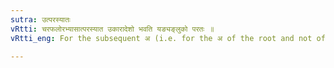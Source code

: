 ```yaml
---
sutra: उत्परस्यातः
vRtti: चरफलोरभ्यासात्परस्यात उकारादेशो भवति यङ्यङ्लुको परतः ॥
vRtti_eng: For the subsequent अ (i.e. for the अ of the root and not of the reduplicate), there is substituted उ in the Intensive (with or without यङ्) of चर् and फल् ॥

---
```

